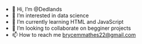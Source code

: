 - 👋 Hi, I’m @Dedlands
- 👀 I’m interested in data science
- 🌱 I’m currently learning HTML and JavaScript
- 💞️ I’m looking to collaborate on begginer projects
- 📫 How to reach me brycemmathes22@gmail.com
